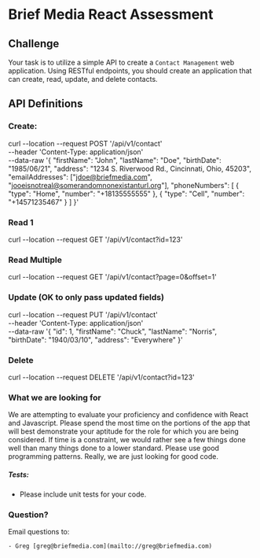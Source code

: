 # Brief Media React Assessment

## Challenge
Your task is to utilize a simple API to create a `Contact Management` web application. Using RESTful endpoints, you should create an application that can create, read, update, and delete contacts.

## API Definitions

### Create:
curl --location --request POST '/api/v1/contact' \
--header 'Content-Type: application/json' \
--data-raw '{
    "firstName": "John",
    "lastName": "Doe",
    "birthDate": "1985/06/21",
    "address": "1234 S. Riverwood Rd., Cincinnati, Ohio, 45203",
    "emailAddresses": ["jdoe@briefmedia.com", "jooeisnotreal@somerandomnonexistanturl.org"],
    "phoneNumbers": [
        {
            "type": "Home",
            "number": "+18135555555"
        },
        {
            "type": "Cell",
            "number": "+14571235467"
        }
    ]
}'

### Read 1
curl --location --request GET '/api/v1/contact?id=123'

### Read Multiple
curl --location --request GET '/api/v1/contact?page=0&offset=1'

### Update (OK to only pass updated fields)
curl --location --request PUT '/api/v1/contact' \
--header 'Content-Type: application/json' \
--data-raw '{
    "id": 1,
    "firstName": "Chuck",
    "lastName": "Norris",
    "birthDate": "1940/03/10",
    "address": "Everywhere"
}'

### Delete
curl --location --request DELETE '/api/v1/contact?id=123'

### What we are looking for
We are attempting to evaluate your proficiency and confidence with React and Javascript.
Please spend the most time on the portions of the app that will best demonstrate your aptitude
for the role for which you are being considered. If time is a constraint, we would rather see a few things done
well than many things done to a lower standard.
Please use good programming patterns.
Really, we are just looking for good code.

##### Tests:
* Please include unit tests for your code.

### Question?

Email questions to:
    
    - Greg [greg@briefmedia.com](mailto://greg@briefmedia.com)